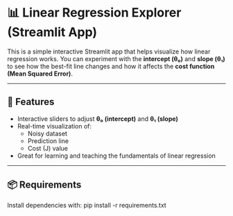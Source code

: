 # 📊 Linear Regression Explorer (Streamlit App)

This is a simple interactive Streamlit app that helps visualize how linear regression works. You can experiment with the **intercept (θ₀)** and **slope (θ₁)** to see how the best-fit line changes and how it affects the **cost function (Mean Squared Error)**.

---

## 🚀 Features

- Interactive sliders to adjust **θ₀ (intercept)** and **θ₁ (slope)**
- Real-time visualization of:
  - Noisy dataset
  - Prediction line
  - Cost (J) value
- Great for learning and teaching the fundamentals of linear regression

---

## 📦 Requirements

Install dependencies with:
pip install -r requirements.txt
